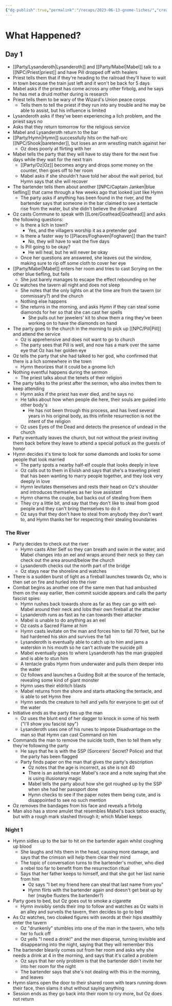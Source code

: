 ```yaml
---
{"dg-publish":true,"permalink":"/recaps/2023-06-13-gnome-liches/","created":"","updated":""}
---
```



# What Happened? 

## Day 1

 - [[Party/Lysanderoth\|Lysanderoth]] and [[Party/Mabel\|Mabel]] talk to a [[NPC/Priest\|priest]] and have Pill dropped off with healers 
 - Priest tells them that if they're heading to the railroad they'll have to wait in town because the train just left and it won't be back for 5 days 
- Mabel asks if the priest has come across any other firbolg, and he says he has met a druid mother during is research
- Priest tells them to be wary of the Wizard's Union peace corps 
	- Tells them to tell the priest if they run into any trouble and he may be able to assist, but his influence is limited
- Lysanderoth asks if they've been experiencing a lich problem, and the priest says no
- Asks that they return tomorrow for the religious service 
- Mabel and Lysanderoth return to the bar
- [[Party/Hymn\|Hymn]] successfully hits on the half-orc [[NPC/Shook\|baretender]], but loses an arm wrestling match against her 
	- Oz does poorly at flirting with her 
- Mabel tells the party that they will have to stay there for the next five days while they wait for the next train 
	- [[Party/Oz\|Oz]] becomes angry and drops some money on the counter, then goes off to her room 
	- Mabel asks if she shouldn't have told her about the wait period, but Hymn says that she will recover 
- The bartender tells them about another [[NPC/Captain Janken\|blue tiefling]] that came through a few weeks ago that looked just like Hymn 
	- The party asks if anything has been found in the river, and the bartender says that someone in the bar claimed to see a tentacle rise from the water, but she didn't believe the drunkard 
- Oz casts Commune to speak with [[Lore/Goathead\|Goathead]] and asks the following questions:
	- Is there a lich in town?
		- Yes, and the villagers worship it as a pretender god
	- Is there a faster way to [[Places/Foghaven\|Foghaven]] than the train?
		- No, they will have to wait the five days 
	- Is Pill going to be okay?
		- He will heal, but he will never be okay 
	- Once her questions are answered, she leaves out the window, making sure to rip off some cloth to cover her eye
- [[Party/Mabel\|Mabel]] enters her room and tries to cast Scrying on the other blue tiefling, but fails
	- She just barely manages to escape the effect rebounding on her 
- Oz watches the tavern all night and does not sleep 
	- She notes that the only lights on at the time are from the tavern (or commissary?) and the church
	- Nothing else happens 
	- She returns in the morning, and asks Hymn if they can steal some diamonds for her so that she can cast her spells 
		- She pulls out her jewelers' kit to show them a ring they've been working on to have the diamonds on hand 
- The party goes to the church in the morning to pick up [[NPC/Pill\|Pill]] and attend the service 
	- Oz is apprehensive and does not want to go to church
	- The party sees that Pill is well, and now has a mark over the same eye that Oz has her golden eye
- Oz tells the party that she had talked to her god, who confirmed that there is a lich somewhere in the town 
	- Hymn theorizes that it could be a gnome lich
- Nothing eventful happens during the sermon 
	- The priest talks about the tenets of their religion 
- The party talks to the priest after the sermon, who also invites them to keep attending 
	- Hymn asks if the priest has ever died, and he says no
	- He talks about how when people die here, their souls are guided into other body's
		- He has not been through this process, and has lived several years in his original body, as this infinite resurrection is not the intent of the religion 
	- Oz uses Eyes of the Dead and detects the presence of undead in the church 
- Party eventually leaves the church, but not without the priest inviting them back before they leave to attend a special potluck as the guests of honor 
- Hymn decides it's time to look for some diamonds and looks for some people that look married 
	- The party spots a nearby half-elf couple that looks deeply in love 
	- Oz calls out to them in Elvish and says that she's a traveling priest that has been wanting to marry people together, and they look very deeply in love 
	- Hymn levitates themselves and rests their head on Oz's shoulder and introduces themselves as her love assistant
	- Hymn charms the couple, but backs out of stealing from them 
	- They cry a little bit, and say that they don't like to steal from good people and they can't bring themselves to do it
	- Oz says that they don't have to steal from anybody they don't want to, and Hymn thanks her for respecting their stealing boundaries 


### The River
- Party decides to check out the river 
	- Hymn casts Alter Self so they can breath and swim in the water, and Mabel changes into an eel and wraps around their neck so they can check out the area around/below the church 
	- Lysanderoth checks out the north part of the bridge 
	- Oz stays near the shoreline and watches 
- There is a sudden burst of light as a fireball launches towards Oz, who is then set on fire and hurled into the river
- Combat begins as another one of the same men that had ambushed them on the way earlier, then commit suicide appears and calls the party fascist spies:
	- Hymn rushes back towards shore as far as they can go with eel-Mabel around their neck and lobs their own fireball at the attacker
	- Lysanderoth runs as fast as he can towards their attacker 
	- Mabel is unable to do anything as an eel 
	- Oz casts a Sacred Flame at him
	- Hymn casts levitate on the man and forces him to fall 70 feet, but he had hardened his skin and survives the fall 
	- Lysanderoth is eventually able to catch up to him and jams a waterskin in his mouth so he can't activate the suicide pill 
	- Mabel eventually goes to where Lysanderoth has the man grappled and is able to stun him
	- A tentacle grabs Hymn from underwater and pulls them deeper into the water
	- Oz follows and launches a Guiding Bolt at the source of the tentacle, revealing some kind of giant monster 
	- Hymn uses their eldritch blasts 
	- Mabel returns from the shore and starts attacking the tentacle, and is able to set Hymn free 
	- Hymn sends the creature to hell and yells for everyone to get out of the water 
- Initiative ends as the party ties up the man 
	- Oz uses the blunt end of her dagger to knock in some of his teeth ("I'll show you fascist spy") 
	- Lysanderoth uses one of his runes to impose Disadvantage on the man so that Hymn can cast Command on him
- Commands the man to remove the suicide tooth, then to tell them why they're following the party 
	- He says that he is with the SSP (Sorcerers' Secret? Police) and that the party has been flagged 
	- Party finds paper on the man that gives the party's description 
		- Oz notes that the age is incorrect, as she is not 40 
		- There is an asterisk near Mabel's race and a note saying that she is using illusionary magic 
		- Mabel tells the party about how she got roughed up by the SSP when she had her passport done
		- Hymn checks to see if the paper notes them being cute, and is disappointed to see no such mention
- Oz removes the bandages from his face and reveals a firbolg
- Man also has a stone amulet that resembles Mabel's back tattoo exactly, but with a rough mark slashed through it; which Mabel keeps

### Night 1
- Hymn sidles up to the bar to hit on the bartender again whilst coughing up blood
	- She laughs and hits them in the head, causing more damage, and says that the crimson will help them clear their mind 
	- The topic of conversation turns to the bartender's mother, who died a rebel too far to benefit from the resurrection ritual
	- Says that her father keeps to himself, and that she got her last name from him 
		- Oz says "I bet my friend here can steal that last name from you"
		- Hymn flirts with the bartender again and doesn't get beat up by her (maybe flusters the bartender?)
- Party goes to bed, but Oz goes out to smoke a cigarette 
	- Hymn invisibly sends their imp to follow and watches as Oz waits in an alley and surveils the tavern, then decides to go to bed 
- As Oz watches, two cloaked figures with swords at their hips stealthily enter the tavern
	- Oz "drunkenly" stumbles into one of the man in the tavern, who tells her to fuck off 
	- Oz yells "I need a drink!" and the men disperse, turning invisible and disappearing into the night, saying that they will remember this  
- The bartender blearily comes out from her room and asks why she needs a drink at 4 in the morning, and says that it's called a problem 
	- Oz says that her only problem is that the bartender didn't invite her into her room for the night
	- The bartender says that she's not dealing with this in the morning, and leaves 
- Hymn slams open the door to their shared room with tears running down their face, then slams it shut without saying anything
- Session ends as they go back into their room to cry more, but Oz does not return 